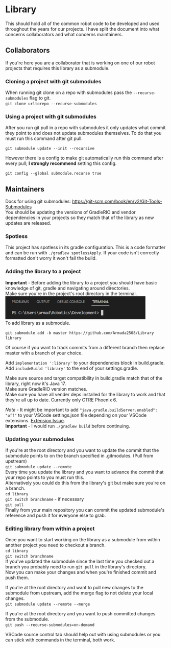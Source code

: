 # Library 

This should hold all of the common robot code to be developed and used throughout the years for our projects. I have split the document into what concerns collaborators and what concerns maintainers.

## Collaborators
If you're here you are a collaborator that is working on one of our robot projects that requires this library as a submodule.
### Cloning a project with git submodules
When running git clone on a repo with submodules pass the `--recurse-submodules` flag to git. <br>
`git clone urltorepo --recurse-submodules` <br>
### Using a project with git submodules
After you run git pull in a repo with submodules it only updates what commit they point to and does not update submodules themselves. To do that you must run this command after git pull. <br>
```
git submodule update --init --recursive
```
However there is a config to make git automatically run this command after every pull; **I strongly recommend** setting this config. <br>
```
git config --global submodule.recurse true
``` 
## Maintainers
Docs for using git submodules: https://git-scm.com/book/en/v2/Git-Tools-Submodules <br>
You should be updating the versions of GradleRIO and vendor dependencies in your projects so they match that of the library as new updates are released. 
### Spotless
This project has spotless in its gradle configuration. This is a code formatter and can be run with `./gradlew spotlessApply`. If your code isn't correctly formatted don't worry it won't fail the build.
### Adding the library to a project
**Important** - Before adding the library to a project you should have basic knowledge of git, gradle and navigating around directories. <br>
Make sure you're in the project's root directory in the terminal. <br>
![](imgs/terminal.png) <br>
To add library as a submodule. <br>
```
git submodule add -b master https://github.com/Armada2508/Library library
```
Of course if you want to track commits from a different branch then replace master with a branch of your choice.

Add `implementation ':library'` to your dependencies block in build.gradle. <br>
Add `includeBuild 'library'` to the end of your settings.gradle.

Make sure source and target compatibility in build.gradle match that of the library, right now it's Java 17. <br>
Make sure GradleRIO version matches. <br>
Make sure you have all vender deps installed for the library to work and that they're all up to date. Currently only CTRE Phoenix 6. <br>

*Note* - It might be important to add `"java.gradle.buildServer.enabled": "off"` to your VSCode settings.json file depending on your VSCode extensions. [Extension Issue](https://github.com/microsoft/vscode-gradle/issues/1435). <br>
**Important** - I would run `./gradlew build` before continuing. <br>
### Updating your submodules
If you're at the root directory and you want to update the commit that the submodule points to on the branch specified in .gitmodules. (Pull from upstream)<br>
`git submodule update --remote` <br>
Every time you update the library and you want to advance the commit that your repo points to you must run this. <br>
Alternatively you could do this from the library's git but make sure you're on a branch. <br>
`cd library` <br>
`git switch branchname` - if necessary <br>
`git pull` <br>
Finally from your main repository you can commit the updated submodule's reference and push it for everyone else to grab.  
### Editing library from within a project
Once you want to start working on the library as a submodule from within another project you need to checkout a branch. <br>
`cd library` <br>
`git switch branchname` <br>
If you've updated the submodule since the last time you checked out a branch you probably need to run `git pull` in the library's directory. <br>
Now you can make your changes and when you're finished commit and push them.

If you're at the root directory and want to pull new changes to the submodule from upstream, add the merge flag to not delete your local changes. <br>
`git submodule update --remote --merge`

If you're at the root directory and you want to push committed changes from the submodule. <br>
`git push --recurse-submodules=on-demand`

VSCode source control tab should help out with using submodules or you can stick with commands in the terminal, both work.
